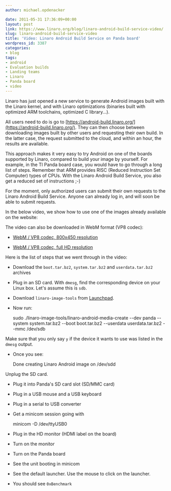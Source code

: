 ```yaml
---
author: michael.opdenacker

date: 2011-05-31 17:36:09+00:00
layout: post
link: https://www.linaro.org/blog/linaro-android-build-service-video/
slug: linaro-android-build-service-video
title: 'Video: Linaro Android Build Service on Panda board'
wordpress_id: 3387
categories:
- blog
tags:
- android
- Evaluation builds
- Landing teams
- Linaro
- Panda board
- video
---
```


Linaro has just opened a new service to generate Android images built with the Linaro kernel, and with Linaro optimizations (binaries built with optimized ARM toolchains, optimized C library...).

All users need to do is go to [https://android-build.linaro.org/](https://android-build.linaro.org/). They can then choose between downloading images built by other users and requesting their own build. In the latter case, the request submitted to the cloud, and within an hour, the results are available.

This approach makes it very easy to try Android on one of the boards supported by Linaro, compared to build your image by yourself. For example, in the TI Panda board case, you would have to go through a long list of steps. Remember that ARM provides RISC (Reduced Instruction Set Computer) types of CPUs. With the Linaro Android Build Service, you also get a reduced set of instructions ;-)

For the moment, only authorized users can submit their own requests to the Linaro Android Build Service. Anyone can already log in, and will soon be able to submit requests.

In the below video, we show how to use one of the images already available on the website:



The video can also be downloaded in WebM format (VP8 codec):




  * [WebM / VP8 codec, 800x450 resolution](http://free-electrons.com/pub/video/2011/may/linaro-android-leb-panda-450p.webm)


  * [WebM / VP8 codec, full HD resolution](http://free-electrons.com/pub/video/2011/may/linaro-android-leb-panda.webm)



Here is the list of steps that we went through in the video:

	
  * Download the `boot.tar.bz2`, `system.tar.bz2` and `userdata.tar.bz2` archives

	
  * Plug in an SD card. With `dmesg`, find the corresponding device on your Linux box. Let's assume this is `sdb`.

	
  * Download `linaro-image-tools` from [Launchpad](https://launchpad.net/linaro-image-tools).

	
  * Now run:

    
    sudo ./linaro-image-tools/linaro-android-media-create
    --dev panda --system system.tar.bz2 --boot boot.tar.bz2
    --userdata userdata.tar.bz2  --mmc /dev/sdb


Make sure that you only say `y` if the device it wants to use was
listed in the `dmesg` output.

	
  * Once you see:

    
    Done creating Linaro Android image on /dev/sdd


Unplug the SD card.

	
  * Plug it into Panda's SD card slot (SD/MMC card)

	
  * Plug in a USB mouse and a USB keyboard

	
  * Plug in a serial to USB converter

	
  * Get a minicom session going with

    
    minicom -D /dev/ttyUSB0




	
  * Plug in the HD monitor (HDMI label on the board)

	
  * Turn on the monitor

	
  * Turn on the Panda board

	
  * See the unit booting in minicom

	
  * See the default launcher. Use the mouse to click on the launcher.

	
  * You should see `0xBenchmark`


